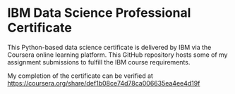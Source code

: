 # IBM Data Science Professional Certificate

This Python-based data science certificate is delivered by IBM via the Coursera online learning platform.
This GitHub repository hosts some of my assignment submissions to fulfill the IBM course requirements.

My completion of the certificate can be verified at https://coursera.org/share/def1b08ce74d78ca006635ea4ee4d19f
